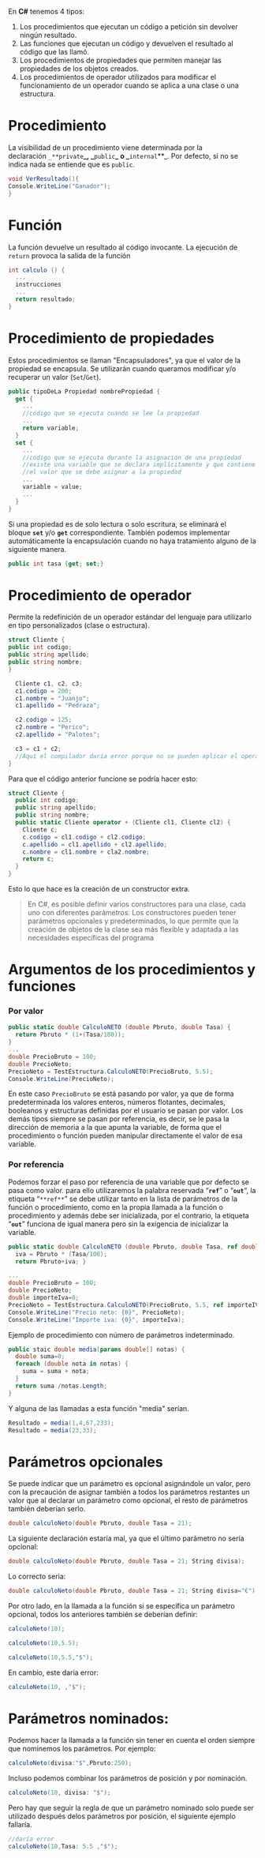 En **C#** tenemos 4 tipos:

1. Los procedimientos que ejecutan un código a petición sin devolver ningún resultado.
2. Las funciones que ejecutan un código y devuelven el resultado al código que las llamó.
3. Los procedimientos de propiedades que permiten manejar las propiedades de los objetos creados.
4. Los procedimientos de operador utilizados para modificar el funcionamiento de un operador cuando se aplica a una clase o una estructura.

# **Procedimiento**
La visibilidad de un procedimiento viene determinada por la declaración `_**private`**_, _**`public`**_ o _**`internal`**_. Por defecto, si no se indica nada se entiende que es `public`.
```cs
void VerResultado(){
Console.WriteLine("Ganador");
}
```

# **Función**
La función devuelve un resultado al código invocante. La ejecución de `return` provoca la salida de la función
```cs
int calculo () {
  ...
  instrucciones
  ...
  return resultado;
}
```

# **Procedimiento de propiedades**

Estos procedimientos se llaman "Encapsuladores", ya que el valor de la propiedad se encapsula. Se utilizarán cuando queramos modificar y/o recuperar un valor (`Set`/`Get`).

```cs
public tipoDeLa Propiedad nombrePropiedad {
  get {
    ...
    //código que se ejecuta cuando se lee la propiedad
    ...
    return variable;
  }
  set {
    ...
    //código que se ejecuta durante la asignación de una propiedad
    //existe una variable que se declara implícitamente y que contiene
    //el valor que se debe asignar a la propiedad
    ...
    variable = value;
    ...
  }
}
```
Si una propiedad es de solo lectura o solo escritura, se eliminará el bloque **`set`** y/o **`get`** correspondiente. También podemos implementar automáticamente la encapsulación cuando no haya tratamiento alguno de la siguiente manera.
```cs
public int tasa {get; set;}
```

# **Procedimiento de operador**
Permite la redefinición de un operador estándar del lenguaje para utilizarlo en tipo personalizados (clase o estructura).
```cs
struct Cliente {
public int codigo;
public string apellido;
public string nombre;
}
```

```cs
  Cliente c1, c2, c3;
  c1.codigo = 200;
  c1.nombre = "Juanjo";
  c1.apellido = "Pedraza";

  c2.codigo = 125;
  c2.nombre = "Perico";
  c2.apellido = "Palotes";

  c3 = c1 + c2;
  //Aquí el compilador daría error porque no se pueden aplicar el operando al tipo.
}
```

Para que el código anterior funcione se podría hacer esto:
```cs
struct Cliente {
  public int codigo;
  public string apellido;
  public string nombre;
  public static Cliente operator + (Cliente cl1, Cliente cl2) {
    Cliente c;
    c.codigo = cl1.codigo + cl2.codigo;
    c.apellido = cl1.apellido + cl2.apellido;
    c.nombre = cl1.nombre + cla2.nombre;
    return c;
  }
}
```
Esto lo que hace es la creación de un constructor extra.

>En C#, es posible definir varios constructores para una clase, cada uno con diferentes parámetros. Los constructores pueden tener parámetros opcionales y predeterminados, lo que permite que la creación de objetos de la clase sea más flexible y adaptada a las necesidades específicas del programa

# **Argumentos de los procedimientos y funciones**
### Por valor
```cs
public static double CalculoNETO (double Pbruto, double Tasa) { 
  return Pbruto * (1+(Tasa/100));
}
...
double PrecioBruto = 100;
double PrecioNeto;
PrecioNeto = TestEstructura.CalculoNETO(PrecioBruto, 5.5);
Console.WriteLine(PrecioNeto);
```

En este caso `PrecioBruto` se está pasando por valor, ya que de forma predeterminada los valores enteros, números flotantes, decimales, booleanos y estructuras definidas por el usuario se pasan por valor. Los demás tipos siempre se pasan por referencia, es decir, se le pasa la dirección de memoria a la que apunta la variable, de forma que el procedimiento o función pueden manipular directamente el valor de esa variable.

### Por referencia
Podemos forzar el paso por referencia de una variable que por defecto se pasa como valor. para ello utilizaremos la palabra reservada “**`ref`**” o “**`out`**“, la etiqueta “`**ref**`” se debe utilizar tanto en la lista de parámetros de la función o procedimiento, como en la propia llamada a la función o procedimiento y además debe ser inicializada, por el contrario, la etiqueta “**`out`**” funciona de igual manera pero sin la exigencia de inicializar la variable.

```cs
public static double CalculoNETO (double Pbruto, double Tasa, ref double iva) {
  iva = Pbruto * (Tasa/100);
  return Pbruto+iva; }

...
double PrecioBruto = 100;
double PrecioNeto;
double importeIva=0;
PrecioNeto = TestEstructura.CalculoNETO(PrecioBruto, 5.5, ref importeIVA);
Console.WriteLine("Precio neto: {0}", PrecioNeto);
Console.WriteLine("Importe iva: {0}", importeIva);
```

Ejemplo de procedimiento con número de parámetros indeterminado.
```cs
public staic double media(params double[] notas) {
  double suma=0;
  foreach (double nota in notas) {
    suma = suma + nota;
  }
  return suma /notas.Length;
}
```
Y alguna de las llamadas a esta función "media" serían.
```cs
Resultado = media(1,4,67,233);
Resultado = media(23,33);
```

# **Parámetros opcionales**
Se puede indicar que un parámetro es opcional asignándole un valor, pero con la precaución de asignar también a todos los parámetros restantes un valor que al declarar un parámetro como opcional, el resto de parámetros también deberían serlo.

```cs
double calculoNeto(double Pbruto, double Tasa = 21);
```

La siguiente declaración estaría mal, ya que el último parámetro no sería opcional:
```cs
double calculoNeto(double Pbruto, double Tasa = 21; String divisa);
```

Lo correcto seria:
```cs
double calculoNeto(double Pbruto, double Tasa = 21; String divisa="€");
```

Por otro lado, en la llamada a la función si se específica un parámetro opcional, todos los anteriores también se deberían definir:
```cs
calculoNeto(10);
```
```cs
calculoNeto(10,5.5);
```
```cs
calculoNeto(10,5.5,"$");
```
En cambio, este daría error:
```cs
calculoNeto(10, ,"$");
```

# **Parámetros nominados:**
Podemos hacer la llamada a la función sin tener en cuenta el orden siempre que nominemos los parámetros. Por ejemplo:
```cs
calculoNeto(divisa:"$",Pbruto:250);
```

Incluso podemos combinar los parámetros de posición y por nominación.
```cs
calculoNeto(10, divisa: "$");
```

Pero hay que seguir la regla de que un parámetro nominado solo puede ser utilizado después delos parámetros por posición, el siguiente ejemplo fallaría.
```cs
//daría error
calculoNeto(10,Tasa: 5.5 ,"$");
```
